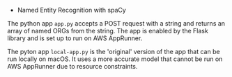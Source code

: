 * Named Entity Recognition with spaCy

The python app `app.py` accepts a POST request with a string and returns an array of named ORGs from the string. The app is enabled by the Flask library and is set up to run on AWS AppRunner.

The pyton app `local-app.py` is the 'original' version of the app that can be run locally on macOS. It uses a more accurate model that cannot be run on AWS AppRunner due to resource constraints.
